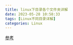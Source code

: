 ```yaml
---
title: linux下目录各个文件夹详解
date: 2023-05-28 10:58:33
tags: [Linux不同目录详解]
categories: Linux
---
```


[参考](https://blog.csdn.net/qq_39652397/article/details/123794887)
